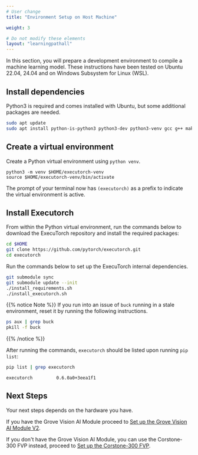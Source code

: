 ```yaml
---
# User change
title: "Environment Setup on Host Machine"

weight: 3

# Do not modify these elements
layout: "learningpathall"
---
```


In this section, you will prepare a development environment to compile a machine learning model. These instructions have been tested on Ubuntu 22.04, 24.04 and on Windows Subsystem for Linux (WSL).

## Install dependencies

Python3 is required and comes installed with Ubuntu, but some additional packages are needed.

```bash
sudo apt update
sudo apt install python-is-python3 python3-dev python3-venv gcc g++ make -y
```

## Create a virtual environment

Create a Python virtual environment using `python venv`.

```console
python3 -m venv $HOME/executorch-venv
source $HOME/executorch-venv/bin/activate
```
The prompt of your terminal now has `(executorch)` as a prefix to indicate the virtual environment is active.


## Install Executorch

From within the Python virtual environment, run the commands below to download the ExecuTorch repository and install the required packages:

``` bash
cd $HOME
git clone https://github.com/pytorch/executorch.git
cd executorch
```

Run the commands below to set up the ExecuTorch internal dependencies.

```bash
git submodule sync
git submodule update --init
./install_requirements.sh
./install_executorch.sh
```

{{% notice Note %}}
If you run into an issue of `buck` running in a stale environment, reset it by running the following instructions.

```bash
ps aux | grep buck
pkill -f buck
```
{{% /notice %}}

After running the commands, `executorch` should be listed upon running `pip list`:

```bash
pip list | grep executorch
```

```output
executorch         0.6.0a0+3eea1f1
```

## Next Steps

Your next steps depends on the hardware you have. 

If you have the Grove Vision AI Module proceed to [Set up the Grove Vision AI Module V2](/learning-paths/embedded-and-microcontrollers/introduction-to-tinyml-on-arm/setup-7-grove/).

If you don't have the Grove Vision AI Module, you can use the Corstone-300 FVP instead, proceed to [Set up the Corstone-300 FVP](/learning-paths/microcontrollers/introduction-to-tinyml-on-arm/env-setup-6-fvp/).
